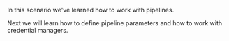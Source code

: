 In this scenario we've learned how to work with pipelines.

Next we will learn how to define pipeline parameters and how to work with credential managers.
